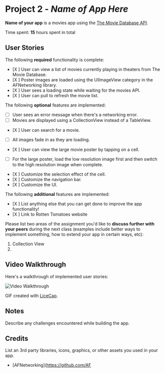 # Project 2 - *Name of App Here*

**Name of your app** is a movies app using the [The Movie Database API](http://docs.themoviedb.apiary.io/#).

Time spent: **15** hours spent in total

## User Stories

The following **required** functionality is complete:

- [X ] User can view a list of movies currently playing in theaters from The Movie Database.
- [X ] Poster images are loaded using the UIImageView category in the AFNetworking library.
- [X ] User sees a loading state while waiting for the movies API.
- [X ] User can pull to refresh the movie list.

The following **optional** features are implemented:

- [ ] User sees an error message when there's a networking error.
- [ ] Movies are displayed using a CollectionView instead of a TableView.
- [X ] User can search for a movie.
- [ ] All images fade in as they are loading.
- [X ] User can view the large movie poster by tapping on a cell.
- [ ] For the large poster, load the low resolution image first and then switch to the high resolution image when complete.
- [X ] Customize the selection effect of the cell.
- [X ] Customize the navigation bar.
- [X ] Customize the UI.

The following **additional** features are implemented:

- [X ] List anything else that you can get done to improve the app functionality!
- [X ] Link to Rotten Tomatoes website

Please list two areas of the assignment you'd like to **discuss further with your peers** during the next class (examples include better ways to implement something, how to extend your app in certain ways, etc):

1. Collection View
2. 

## Video Walkthrough

Here's a walkthrough of implemented user stories:

<img src='http://i.imgur.com/325ooLT.gif' title='Video Walkthrough' width='' alt='Video Walkthrough' />

GIF created with [LiceCap](http://www.cockos.com/licecap/).

## Notes

Describe any challenges encountered while building the app.

## Credits

List an 3rd party libraries, icons, graphics, or other assets you used in your app.

- [AFNetworking](https://github.com/AF
